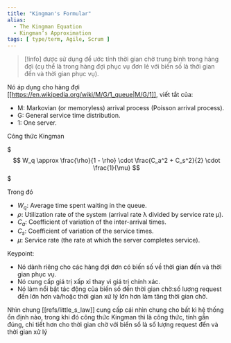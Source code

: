```yaml
---
title: "Kingman's Formular"
alias:
  - The Kingman Equation
  - Kingman’s Approximation
tags: [ type/term, Agile, Scrum ]
---
```


> [!info]
> được sử dụng để ước tính thời gian chờ trung bình trong hàng đợi (cụ thể là trong hàng đợi phục vụ đơn lẻ với biến số là thời gian đến và thời gian phục vụ).

Nó áp dụng cho hàng đợi [[https://en.wikipedia.org/wiki/M/G/1_queue|M/G/1]], viết tắt của:
* M: Markovian (or memoryless) arrival process (Poisson arrival process).
* G: General service time distribution.
* 1: One server.

Công thức Kingman

$$$
W_q \approx \frac{\rho}{1 - \rho} \cdot \frac{C_a^2 + C_s^2}{2} \cdot \frac{1}{\mu}
$$$

Trong đó

* $W_q$: Average time spent waiting in the queue.
* $ρ$: Utilization rate of the system (arrival rate λ divided by service rate μ).
* $C_a$: Coefficient of variation of the inter-arrival times.
* $C_s$: Coefficient of variation of the service times.
* $μ$: Service rate (the rate at which the server completes service).

Keypoint:
* Nó dành riêng cho các hàng đợi đơn có biến số về thời gian đến và thời gian phục vụ.
* Nó cung cấp giá trị xấp xỉ thay vì giá trị chính xác.
* Nó làm nổi bật tác động của biến số đến thời gian chờ:số lượng request đến lớn hơn và/hoặc thời gian xử lý lớn hơn làm tăng thời gian chờ.

Nhìn chung [[refs/little_s_law]] cung cấp cái nhìn chung cho bất kì hệ thống ổn định nào, trong khi đó công thức Kingman thì là công thức, tính gần đúng, chi tiết hơn cho thời gian chờ với biến số là số lượng request đến và thời gian xử lý
